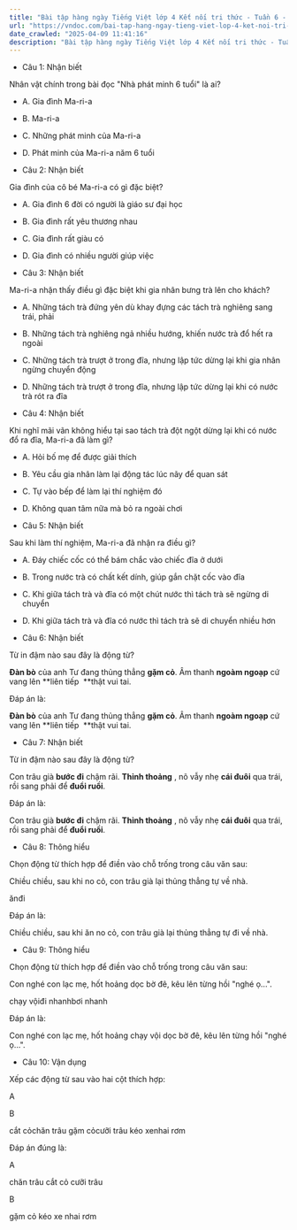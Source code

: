 ```yaml
---
title: "Bài tập hàng ngày Tiếng Việt lớp 4 Kết nối tri thức - Tuần 6 - Thứ 4 gồm các câu hỏi tổng hợp nội dung Đọc hiểu văn bản và Luyện từ và câu được học ở Tuần 6 trong chương trình Tiếng Việt lớp 4 Tập 1 Kết nối tri thức."
url: "https://vndoc.com/bai-tap-hang-ngay-tieng-viet-lop-4-ket-noi-tri-thuc-tuan-6-thu-4-327799"
date_crawled: "2025-04-09 11:41:16"
description: "Bài tập hàng ngày Tiếng Việt lớp 4 Kết nối tri thức - Tuần 6 - Thứ 4 gồm các câu hỏi tổng hợp nội dung Đọc hiểu văn bản và Luyện từ và câu được học ở Tuần 6 trong chương trình Tiếng Việt lớp 4 Tập 1 Kết nối tri thức."
---
```


* Câu 1:  Nhận biết

Nhân vật chính trong bài đọc "Nhà phát minh 6 tuổi" là ai?

  * A. Gia đình Ma-ri-a 
  * B. Ma-ri-a 
  * C. Những phát minh của Ma-ri-a 
  * D. Phát minh của Ma-ri-a năm 6 tuổi 



* Câu 2:  Nhận biết

Gia đình của cô bé Ma-ri-a có gì đặc biệt?

  * A. Gia đình 6 đời có người là giáo sư đại học 
  * B. Gia đình rất yêu thương nhau 
  * C. Gia đình rất giàu có 
  * D. Gia đình có nhiều người giúp việc 



* Câu 3:  Nhận biết

Ma-ri-a nhận thấy điều gì đặc biệt khi gia nhân bưng trà lên cho khách?

  * A. Những tách trà đứng yên dù khay đựng các tách trà nghiêng sang trái, phải 
  * B. Những tách trà nghiêng ngả nhiều hướng, khiến nước trà đổ hết ra ngoài 
  * C. Những tách trà trượt ở trong đĩa, nhưng lập tức dừng lại khi gia nhân ngừng chuyển động 
  * D. Những tách trà trượt ở trong đĩa, nhưng lập tức dừng lại khi có nước trà rót ra đĩa 



* Câu 4:  Nhận biết

Khi nghĩ mãi vãn không hiểu tại sao tách trà đột ngột dừng lại khi có nước đổ ra đĩa, Ma-ri-a đã làm gì?

  * A. Hỏi bố mẹ để được giải thích 
  * B. Yêu cầu gia nhân làm lại động tác lúc nãy để quan sát 
  * C. Tự vào bếp để làm lại thí nghiệm đó 
  * D. Không quan tâm nữa mà bỏ ra ngoài chơi 



* Câu 5:  Nhận biết

Sau khi làm thí nghiệm, Ma-ri-a đã nhận ra điều gì?

  * A. Đáy chiếc cốc có thể bám chắc vào chiếc đĩa ở dưới 
  * B. Trong nước trà có chất kết dính, giúp gắn chặt cốc vào đĩa 
  * C. Khi giữa tách trà và đĩa có một chút nước thì tách trà sẽ ngừng di chuyển 
  * D. Khi giữa tách trà và đĩa có nước thì tách trà sẽ di chuyển nhiều hơn 



* Câu 6:  Nhận biết

Từ in đậm nào sau đây là động từ?

**Đàn bò** của anh Tư đang thủng thẳng **gặm cỏ**. Âm thanh **ngoàm ngoạp** cứ vang lên **liên tiếp  **thật vui tai.

Đáp án là:

**Đàn bò** của anh Tư đang thủng thẳng **gặm cỏ**. Âm thanh **ngoàm ngoạp** cứ vang lên **liên tiếp  **thật vui tai.

* Câu 7:  Nhận biết

Từ in đậm nào sau đây là động từ?

Con trâu già **bước đi** chậm rãi. **Thỉnh thoảng** , nõ vẫy nhẹ **cái đuôi** qua trái, rồi sang phải để **đuổi ruồi**.

Đáp án là:

Con trâu già **bước đi** chậm rãi. **Thỉnh thoảng** , nõ vẫy nhẹ **cái đuôi** qua trái, rồi sang phải để **đuổi ruồi**.

* Câu 8:  Thông hiểu

Chọn động từ thích hợp để điền vào chỗ trống trong câu văn sau:

Chiều chiều, sau khi  no cỏ, con trâu già lại thủng thẳng tự  về nhà.

ănđi

Đáp án là:

Chiều chiều, sau khi ăn no cỏ, con trâu già lại thủng thẳng tự đi về nhà.

* Câu 9:  Thông hiểu

Chọn động từ thích hợp để điền vào chỗ trống trong câu văn sau:

Con nghé con lạc mẹ, hốt hoảng  dọc bờ đê, kêu lên từng hồi "nghé ọ...".

chạy vộiđi nhanhbơi nhanh

Đáp án là:

Con nghé con lạc mẹ, hốt hoảng chạy vội dọc bờ đê, kêu lên từng hồi "nghé ọ...".

* Câu 10:  Vận dụng

Xếp các động từ sau vào hai cột thích hợp:

A

B

cắt cỏchăn trâu gặm cỏcưỡi trâu kéo xenhai rơm

Đáp án đúng là:

A

chăn trâu cắt cỏ cưỡi trâu

B

gặm cỏ kéo xe nhai rơm
